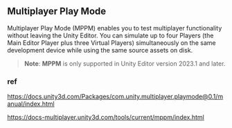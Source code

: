 ## Multiplayer Play Mode

Multiplayer Play Mode (MPPM) enables you to test multiplayer functionality without leaving the Unity Editor. You can simulate up to four Players (the Main Editor Player plus three Virtual Players) simultaneously on the same development device while using the same source assets on disk.

> **Note**: **MPPM** is only supported in Unity Editor version 2023.1 and later.


### ref 
https://docs.unity3d.com/Packages/com.unity.multiplayer.playmode@0.1/manual/index.html

https://docs-multiplayer.unity3d.com/tools/current/mppm/index.html
